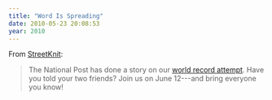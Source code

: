 ```yaml
---
title: "Word Is Spreading"
date: 2010-05-23 20:08:53
year: 2010
---
```

From <a href="http://www.streetknit.ca/?p=94">StreetKnit</a>:
<blockquote>The National Post has done a story on our <a href="http://news.nationalpost.com/2010/05/06/torontonians-hope-to-set-group-knitting-world-record/" target="_blank">world record attempt</a>.  Have you told your two friends?  Join us on June 12---and bring everyone you know!</blockquote>
